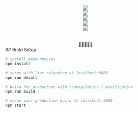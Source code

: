 <div align=center><img src="https://github.com/Se7en-exe/picS/blob/main/1.png?raw=true"></div>
<div align=center><img src="https://github.com/Se7en-exe/picS/blob/main/2.png?raw=true"></div>
<div align=center><img src="https://github.com/Se7en-exe/picS/blob/main/3.png?raw=true"></div>
<div align=center><img src="https://github.com/Se7en-exe/picS/blob/main/4.png?raw=true"></div>
<div align=center><img src="https://github.com/Se7en-exe/picS/blob/main/5.png?raw=true"></div>
<br>
<br>
<div align=center>🌟🌟🌟🌟🌟</div>
## Build Setup

``` bash
# install dependencies
npm install

# serve with live reloading at localhost:8080
npm run devall

# build for production with transpilation / minification
npm run build

# serve your production build at localhost:5000
npm start
```
